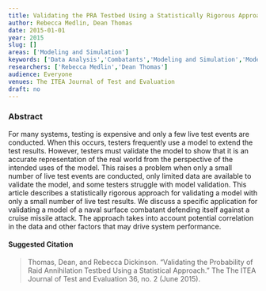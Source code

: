 ```yaml
---
title: Validating the PRA Testbed Using a Statistically Rigorous Approach
author: Rebecca Medlin, Dean Thomas
date: 2015-01-01
year: 2015
slug: []
areas: ['Modeling and Simulation']
keywords: ['Data Analysis','Combatants','Modeling and Simulation','Model Validation','Probability of Raid Annihilation']
researchers: ['Rebecca Medlin','Dean Thomas']
audience: Everyone
venues: The ITEA Journal of Test and Evaluation
draft: no
---
```




### Abstract
For many systems, testing is expensive and only a few live test events are conducted. When this occurs, testers frequently use a model to extend the test results. However, testers must validate the model to show that it is an accurate representation of the real world from the perspective of the intended uses of the model. This raises a problem  when only a small number of live test events are conducted, only limited data are available to validate the model, and some testers struggle with model validation. This article describes a statistically rigorous approach for validating a model with only a small number of live test results. We discuss a specific application for validating a model of a naval surface combatant defending itself against a cruise missile attack. The approach takes into account potential correlation in the data and other factors that may drive system performance.

#### Suggested Citation
> Thomas, Dean, and Rebecca Dickinson. “Validating the Probability of Raid Annihilation Testbed Using a Statistical Approach.” The The ITEA Journal of Test and Evaluation 36, no. 2 (June 2015).






